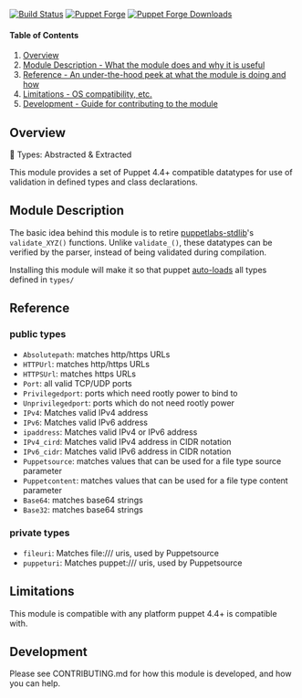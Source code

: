 [![Build Status](https://travis-ci.org/icann-tea/puppet-tea.svg?branch=master)](https://travis-ci.org/icann-tea/puppet-tea)
[![Puppet Forge](https://img.shields.io/puppetforge/v/icann/tea.svg?maxAge=2592000)](https://forge.puppet.com/icann/tea)
[![Puppet Forge Downloads](https://img.shields.io/puppetforge/dt/icann/tea.svg?maxAge=2592000)](https://forge.puppet.com/icann/tea)
#### Table of Contents

1. [Overview](#overview)
2. [Module Description - What the module does and why it is useful](#module-description)
5. [Reference - An under-the-hood peek at what the module is doing and how](#reference)
5. [Limitations - OS compatibility, etc.](#limitations)
6. [Development - Guide for contributing to the module](#development)

## Overview

:tea: Types: Abstracted & Extracted

This module provides a set of Puppet 4.4+ compatible datatypes for use of validation in defined types and class declarations.

## Module Description

The basic idea behind this module is to retire [puppetlabs-stdlib](https://forge.puppet.com/puppetlabs/stdlib)'s `validate_XYZ()` functions. Unlike `validate_()`, these datatypes can be verified by the parser, instead of being validated during compilation.

Installing this module will make it so that puppet [auto-loads](https://docs.puppet.com/puppet/4.4/reference/release_notes.html#type-aliases) all types defined in `types/`

## Reference

### public types
* `Absolutepath`: matches http/https URLs
* `HTTPUrl`: matches http/https URLs
* `HTTPSUrl`: matches https URLs
* `Port`: all valid TCP/UDP ports
* `Privilegedport`:  ports which need rootly power to bind to
* `Unprivilegedport`:  ports which do not need rootly power
* `IPv4`: Matches valid IPv4 address
* `IPv6`: Matches valid IPv6 address
* `ipaddress`: Matches valid IPv4 or IPv6 address
* `IPv4_cird`: Matches valid IPv4 address in CIDR notation
* `IPv6_cidr`: Matches valid IPv6 address in CIDR notation
* `Puppetsource`: matches values that can be used for a file type source parameter
* `Puppetcontent`: matches values that can be used for a file type content parameter
* `Base64`: matches base64 strings
* `Base32`: matches base64 strings

### private types
* `fileuri`: Matches file:/// uris, used by Puppetsource
* `puppeturi`: Matches puppet:/// uris, used by Puppetsource

## Limitations

This module is compatible with any platform puppet 4.4+ is compatible with.

## Development

Please see CONTRIBUTING.md for how this module is developed, and how you can help.
